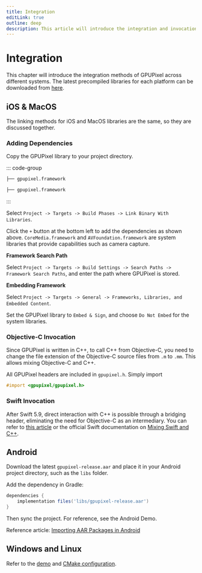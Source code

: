 ```yaml
---
title: Integration
editLink: true
outline: deep
description: This article will introduce the integration and invocation methods of the GPUPixel library across various system platforms.
---
```



# Integration

This chapter will introduce the integration methods of GPUPixel across different systems. The latest precompiled libraries for each platform can be downloaded from [here](https://github.com/pixpark/gpupixel/releases/latest).

## iOS & MacOS

The linking methods for iOS and MacOS libraries are the same, so they are discussed together.

### Adding Dependencies

Copy the GPUPixel library to your project directory.

::: code-group
```bash [iOS]
├── gpupixel.framework
```
```bash [MacOS]
├── gpupixel.framework
```
:::

Select `Project -> Targets -> Build Phases -> Link Binary With Libraries`.

Click the `+` button at the bottom left to add the dependencies as shown above. `CoreMedia.framework` and `AVFoundation.framework` are system libraries that provide capabilities such as camera capture.

**Framework Search Path**

Select `Project -> Targets -> Build Settings -> Search Paths -> Framework Search Paths`, and enter the path where GPUPixel is stored.

**Embedding Framework**

Select `Project -> Targets -> General -> Frameworks, Libraries, and Embedded Content`.

Set the GPUPixel library to `Embed & Sign`, and choose `Do Not Embed` for the system libraries.

### Objective-C Invocation

Since GPUPixel is written in C++, to call C++ from Objective-C, you need to change the file extension of the Objective-C source files from `.m` to `.mm`. This allows mixing Objective-C and C++.

All GPUPixel headers are included in `gpupixel.h`. Simply import

```objective-c
#import <gpupixel/gpupixel.h>
```

### Swift Invocation

After Swift 5.9, direct interaction with C++ is possible through a bridging header, eliminating the need for Objective-C as an intermediary. You can refer to [this article](https://cloud.tencent.com/developer/article/2312347) or the official Swift documentation on [Mixing Swift and C++](https://www.swift.org/documentation/cxx-interop/#calling-c-functions).

## Android

Download the latest `gpupixel-release.aar` and place it in your Android project directory, such as the `libs` folder.

Add the dependency in Gradle:

```gradle
dependencies {
    implementation files('libs/gpupixel-release.aar')
}
```

Then sync the project. For reference, see the Android Demo.

Reference article: [Importing AAR Packages in Android](https://juejin.cn/post/7226600031569510459)

## Windows and Linux

Refer to the [demo](https://github.com/pixpark/gpupixel/blob/main/demo/desktop/app.cc) and [CMake configuration](https://github.com/pixpark/gpupixel/blob/main/demo/CMakeLists.txt).